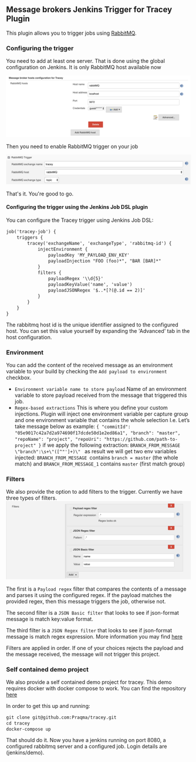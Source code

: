 ## Message brokers Jenkins Trigger for Tracey Plugin

This plugin allows you to trigger jobs using [RabbitMQ](https://www.rabbitmq.com/).

### Configuring the trigger

You need to add at least one server. That is done using the global configuration on Jenkins. It is only RabbitMQ host available now

![Global configuration](/docs/images/global-config.png)

Then you need to enable RabbitMQ trigger on your job

![Job configuration](/docs/images/trigger.png)

That's it. You're good to go.

#### Configuring the trigger using the Jenkins Job DSL plugin

You can configure the Tracey trigger using Jenkins Job DSL:

```
job('tracey-job') {
    triggers {
        tracey('exchangeName', 'exchangeType', 'rabbitmq-id') {
            injectEnvironment {
                payloadKey 'MY_PAYLOAD_ENV_KEY'
                payloadInjection "FOO (foo)*", "BAR [BAR]*"
            }
            filters {
                payloadRegex '\\d{5}'
                payloadKeyValue('name', 'value')
                payloadJSONRegex '$..*[?(@.id == 2)]'
            }
        }
    }
}
```

The rabbitmq host id is the unique identifier assigned to the configured host. You can set this value yourself by expanding the 'Advanced' tab in the host configuration.

### Environment

You can add the content of the received message as an environment variable to your build by checking the `Add payload to environment` checkbox.

 - `Environment variable name to store payload` Name of an environment variable to store payload received from the message that triggered this job.
 - `Regex-based extractions` This is where you define your custom injections. Plugin will inject one environment variable per capture group and one environment variable that contains the whole selection
     I.e. Let’s take message below as example:
     `{ "commitId": "05e9017c42a7d2a974690f17dcde50d1e2ed86a1", "branch": "master", "repoName": "project", "repoUri": "https://github.com/path-to-project" }`
     if we apply the following extraction:
     `BRANCH_FROM_MESSAGE \"branch":\s+\"([^"']+)\" `
     as result we will get two env variables injected:
     `BRANCH_FROM_MESSAGE `contains `branch = master` (the whole match)
     and
     `BRANCH_FROM_MESSAGE_1` contains `master` (first match group)

### Filters

We also provide the option to add filters to the trigger. Currently we have three types of filters.
![Filters](/docs/images/filters.png)

The first is a `Payload regex` filter that compares the contents of a message and parses it using the configured regex. If the payload matches the provided regex, then this message triggers the job, otherwise not.

The second filter is a `JSON Basic filter` that looks to see if json-format message is match key:value format.

The third filter is a `JSON Regex filter` that looks to see if json-format message is match regex expression. More information you may find [here](https://github.com/jayway/JsonPath)

Filters are applied in order. If one of your choices rejects the payload and the message received, the message will not trigger this project.

### Self contained demo project

We also provide a self contained demo project for tracey. This demo requires docker with docker compose to work. You can find the repository [here](https://github.com/Praqma/tracey)

In order to get this up and running:

    git clone git@github.com:Praqma/tracey.git
    cd tracey
    docker-compose up

That should do it. Now you have a jenkins running on port 8080, a configured rabbitmq server and a configured job. Login details are (jenkins/demo).
